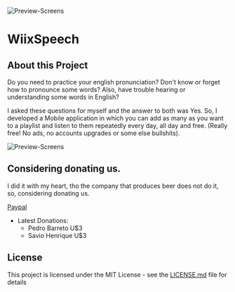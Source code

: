 
![Preview-Screens](https://github.com/lucaswiix/WiixSpeech/blob/main/WiixSpeechBanner.png)

# WiixSpeech

## About this Project

Do you need to practice your english pronunciation? 
Don't know or forget how to pronounce some words? Also, have trouble hearing or understanding some words in English?

I asked these questions for myself and the answer to both was Yes. So, I developed a Mobile application in which you can add as many as you want to a playlist and listen to them repeatedly every day, all day and free. (Really free! No ads, no accounts upgrades or some else bullshits).

![Preview-Screens](https://github.com/lucaswiix/WiixSpeech/blob/main/WiixSpeechDemo.png)


## Considering donating us.

I did it with my heart, tho the company that produces beer does not do it, so, considering donating us.

[Paypal](https://www.paypal.com/donate/?hosted_button_id=HVT7JM4KL3532)

- Latest Donations:
    - Pedro Barreto U$3
    - Savio Henrique U$3

## License

This project is licensed under the MIT License - see the [LICENSE.md](https://github.com/lucaswiix/WiixSpeech/blob/main/LICENSE) file for details


